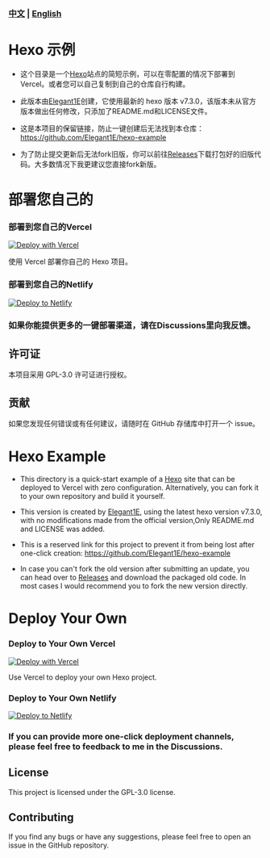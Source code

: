 ### [中文](#Hexo-示例) | [English](#Hexo-Example)

# Hexo 示例

* 这个目录是一个[Hexo](https://hexo.io/)站点的简短示例，可以在零配置的情况下部署到 Vercel。或者您可以自己复制到自己的仓库自行构建。

* 此版本由[Elegant1E](https://github.com/Elegant1E)创建，它使用最新的 hexo 版本 v7.3.0，该版本未从官方版本做出任何修改，只添加了README.md和LICENSE文件。

* 这是本项目的保留链接，防止一键创建后无法找到本仓库：https://github.com/Elegant1E/hexo-example

* 为了防止提交更新后无法fork旧版，你可以前往[Releases](https://github.com/Elegant1E/hexo-example/releases)下载打包好的旧版代码。大多数情况下我更建议您直接fork新版。

# 部署您自己的

### 部署到您自己的Vercel

[![Deploy with Vercel](https://vercel.com/button)](https://vercel.com/import/project?template=https://github.com/Elegant1E/hexo-example)

使用 Vercel 部署你自己的 Hexo 项目。

### 部署到您自己的Netlify

[![Deploy to Netlify](https://www.netlify.com/img/deploy/button.svg)](https://app.netlify.com/start/deploy?repository=https://github.com/Elegant1E/hexo-example)

### 如果你能提供更多的一键部署渠道，请在Discussions里向我反馈。

## 许可证

本项目采用 GPL-3.0 许可证进行授权。

## 贡献

如果您发现任何错误或有任何建议，请随时在 GitHub 存储库中打开一个 issue。

# Hexo Example

* This directory is a quick-start example of a [Hexo](https://hexo.io/) site that can be deployed to Vercel with zero configuration. Alternatively, you can fork it to your own repository and build it yourself.

* This version is created by [Elegant1E](https://github.com/Elegant1E), using the latest hexo version v7.3.0, with no modifications made from the official version,Only README.md and LICENSE was added.

* This is a reserved link for this project to prevent it from being lost after one-click creation: https://github.com/Elegant1E/hexo-example

* In case you can't fork the old version after submitting an update, you can head over to [Releases](https://github.com/Elegant1E/hexo-example/releases) and download the packaged old code. In most cases I would recommend you to fork the new version directly.

# Deploy Your Own

### Deploy to Your Own Vercel

[![Deploy with Vercel](https://vercel.com/button)](https://vercel.com/import/project?template=https://github.com/Elegant1E/hexo-example)


Use Vercel to deploy your own Hexo project.

### Deploy to Your Own Netlify

[![Deploy to Netlify](https://www.netlify.com/img/deploy/button.svg)](https://app.netlify.com/start/deploy?repository=https://github.com/Elegant1E/hexo-example)

### If you can provide more one-click deployment channels, please feel free to feedback to me in the Discussions.

## License
This project is licensed under the GPL-3.0 license.

## Contributing
If you find any bugs or have any suggestions, please feel free to open an issue in the GitHub repository.
